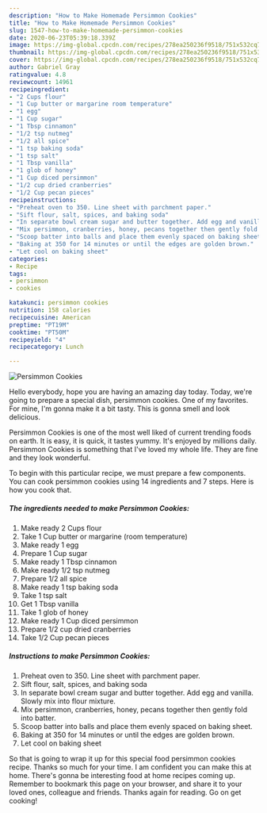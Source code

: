 ```yaml
---
description: "How to Make Homemade Persimmon Cookies"
title: "How to Make Homemade Persimmon Cookies"
slug: 1547-how-to-make-homemade-persimmon-cookies
date: 2020-06-23T05:39:18.339Z
image: https://img-global.cpcdn.com/recipes/278ea250236f9518/751x532cq70/persimmon-cookies-recipe-main-photo.jpg
thumbnail: https://img-global.cpcdn.com/recipes/278ea250236f9518/751x532cq70/persimmon-cookies-recipe-main-photo.jpg
cover: https://img-global.cpcdn.com/recipes/278ea250236f9518/751x532cq70/persimmon-cookies-recipe-main-photo.jpg
author: Gabriel Gray
ratingvalue: 4.8
reviewcount: 14961
recipeingredient:
- "2 Cups flour"
- "1 Cup butter or margarine room temperature"
- "1 egg"
- "1 Cup sugar"
- "1 Tbsp cinnamon"
- "1/2 tsp nutmeg"
- "1/2 all spice"
- "1 tsp baking soda"
- "1 tsp salt"
- "1 Tbsp vanilla"
- "1 glob of honey"
- "1 Cup diced persimmon"
- "1/2 cup dried cranberries"
- "1/2 Cup pecan pieces"
recipeinstructions:
- "Preheat oven to 350. Line sheet with parchment paper."
- "Sift flour, salt, spices, and baking soda"
- "In separate bowl cream sugar and butter together. Add egg and vanilla. Slowly mix into flour mixture."
- "Mix persimmon, cranberries, honey, pecans together then gently fold into batter."
- "Scoop batter into balls and place them evenly spaced on baking sheet."
- "Baking at 350 for 14 minutes or until the edges are golden brown."
- "Let cool on baking sheet"
categories:
- Recipe
tags:
- persimmon
- cookies

katakunci: persimmon cookies 
nutrition: 158 calories
recipecuisine: American
preptime: "PT19M"
cooktime: "PT50M"
recipeyield: "4"
recipecategory: Lunch

---
```



![Persimmon Cookies](https://img-global.cpcdn.com/recipes/278ea250236f9518/751x532cq70/persimmon-cookies-recipe-main-photo.jpg)

Hello everybody, hope you are having an amazing day today. Today, we're going to prepare a special dish, persimmon cookies. One of my favorites. For mine, I'm gonna make it a bit tasty. This is gonna smell and look delicious.



Persimmon Cookies is one of the most well liked of current trending foods on earth. It is easy, it is quick, it tastes yummy. It's enjoyed by millions daily. Persimmon Cookies is something that I've loved my whole life. They are fine and they look wonderful.


To begin with this particular recipe, we must prepare a few components. You can cook persimmon cookies using 14 ingredients and 7 steps. Here is how you cook that.

<!--inarticleads1-->

##### The ingredients needed to make Persimmon Cookies:

1. Make ready 2 Cups flour
1. Take 1 Cup butter or margarine (room temperature)
1. Make ready 1 egg
1. Prepare 1 Cup sugar
1. Make ready 1 Tbsp cinnamon
1. Make ready 1/2 tsp nutmeg
1. Prepare 1/2 all spice
1. Make ready 1 tsp baking soda
1. Take 1 tsp salt
1. Get 1 Tbsp vanilla
1. Take 1 glob of honey
1. Make ready 1 Cup diced persimmon
1. Prepare 1/2 cup dried cranberries
1. Take 1/2 Cup pecan pieces




<!--inarticleads2-->

##### Instructions to make Persimmon Cookies:

1. Preheat oven to 350. Line sheet with parchment paper.
1. Sift flour, salt, spices, and baking soda
1. In separate bowl cream sugar and butter together. Add egg and vanilla. Slowly mix into flour mixture.
1. Mix persimmon, cranberries, honey, pecans together then gently fold into batter.
1. Scoop batter into balls and place them evenly spaced on baking sheet.
1. Baking at 350 for 14 minutes or until the edges are golden brown.
1. Let cool on baking sheet




So that is going to wrap it up for this special food persimmon cookies recipe. Thanks so much for your time. I am confident you can make this at home. There's gonna be interesting food at home recipes coming up. Remember to bookmark this page on your browser, and share it to your loved ones, colleague and friends. Thanks again for reading. Go on get cooking!
